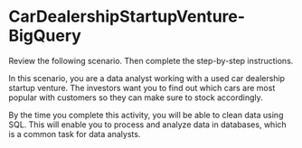 # CarDealershipStartupVenture-BigQuery

Review the following scenario. Then complete the step-by-step instructions.

In this scenario, you are a data analyst working with a used car dealership startup venture. The investors want you to find out which cars are most popular with customers so they can make sure to stock accordingly. 

By the time you complete this activity, you will be able to clean data using SQL. This will enable you to process and analyze data in databases, which is a common task for data analysts.
